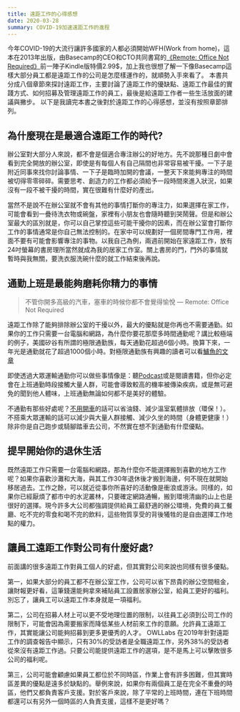 ```yaml
---
title: 遠距工作的心得感想
date: 2020-03-28
summary: COVID-19加速遠距工作的進程
---
```


今年COVID-19的大流行讓許多國家的人都必須開始WFH(Work from home)，這本在2013年出版，由Basecamp的CEO和CTO共同書寫的[《Remote: Office Not Required》](https://amzn.to/3bt9axZ)前一陣子Kindle版特價2.99$，加上我也很想了解一下像Basecamp這樣大部分員工都是遠距工作的公司是怎麼樣運作的，就順勢入手來看了。
本書共分成八個章節來探討遠距工作，主要討論了遠距工作的優缺點、遠距工作最佳的實踐方式、如何招募及管理遠距工作的員工，最後是給遠距工作者一些生活放面的建議與撇步。
以下是我讀完本書之後對於遠距工作的心得感想，並沒有按照章節排列。

## 為什麼現在是最適合遠距工作的時代?
辦公室對大部分人來說，都不會是個適合專注辦公的好地方。先不說那種日劇中會看到完全開放的辦公室，即使是有每個人有自己隔間也非常容易被干擾。一下子是附近同事來找你討論事情、一下子是臨時加開的會議，一整天下來能夠專注的時間被切得零零碎碎。需要思考、創造力的工作都必須給予一段時間來進入狀況，如果沒有一段不被干擾的時間，實在很難有什麼好的產出。

當然不是說不在辦公室就不會有其他的事情打斷你的專注力，如果選擇在家工作，可能會看到一疊待洗衣物或碗盤，家裡有小朋友也會隨時聽到哭鬧聲。但是和辦公室最大的區別就是，你可以自己掌控這些可能干擾你的因素，而在辦公室會打斷你工作的事情通常是你自己無法控制的。在家中可以規劃好一個房間專門工作用，裡面不要有可能會影響專注的事物。以我自己為例，兩週前開始在家遠距工作，放有24吋螢幕的書房理所當然就成為我的居家工作室。關上書房的門，門外的事情就暫時與我無關，要洗衣服洗碗什麼的就工作結束後再說。

## 通勤上班是最能夠磨耗你精力的事情

> 不管你開多高級的汽車，塞車的時候你都不會覺得愉悅 — Remote: Office Not Required

遠距工作除了能夠排除辦公室的干擾以外，最大的優點就是你再也不需要通勤。如果你的工作只需要一台電腦和網路，為什麼你要花那麼多時間通勤呢？講比較極端的例子，美國矽谷有所謂的極限通勤族，每天通勤花超過6個小時。換算下來，一年光是通勤就花了超過1000個小時。對極限通勤族有興趣的讀者可以看[鱸魚的文章](https://vocus.cc/bass/5bbacbb2fd89780001de2019)

即使透過大眾運輸通勤你可以做些事情像是：聽[Podcast](https://weilincheng.com/2020/01/05/why-podcast/)或是閱讀書籍，但你必定會在上班通勤時段接觸大量人群，可能會導致較高的機率被傳染疾病，或是無可避免的聞到他人體味，上班通勤無論如何都不是美好的體驗。

不通勤有那些好處呢？[不用開車](https://weilincheng.com/2020/01/06/do-you-need-a-car/)的話可以省油錢、減少溫室氣體排放（環保！）。不搭乘大眾運輸的話可以減少與大量人群接觸、減少久坐的時間（身體更健康！）除非你是自己跑步或騎腳踏車去公司，不然實在想不到通勤有什麼優點。

## 提早開始你的退休生活

既然遠距工作只需要一台電腦和網路，那為什麼你不能選擇搬到喜歡的地方工作呢？如果你喜歡沙灘和大海，與其工作30年退休後才搬到海邊，何不現在就開始移居過去。工作之餘，可以就近從事你所喜好的活動像是衝浪或游泳。同樣的，如果你已經厭煩了都市中的水泥叢林，只要確定網路通暢，搬到環境清幽的山上也是很好的選擇。現今許多大公司都強調提供給員工最舒適的辦公環境，免費的員工餐廳、吃不完的零食和喝不完的飲料，這些物質享受的背後犧牲的是自由選擇工作地點的權力。

## 讓員工遠距工作對公司有什麼好處?

前面講的很多遠距工作對員工個人的好處，但其實對公司來說也同樣有很多優點。

第一，如果大部分的員工都不在辦公室工作，公司可以省下昂貴的辦公空間租金，讓財報更好看，這筆錢還能夠拿來補貼員工設置居家辦公室，給員工更好的福利。別忘了，讓員工可以遠距工作本身就是一項福利。

第二，公司在招募人材上可以更不受地理位置的限制，以往員工必須到公司工作的限制下，可能會因為需要搬家而降低某些人材前來工作的意願。允許員工遠距工作，其實能讓公司能夠招募到更多更優秀的人才。 OWLLabs 在2019年針對遠距工作的調查報告中顯示，只有30%的受訪者是全職遠距工作，另外38%的受訪者從來沒有遠距工作過。只要公司能提供遠距工作的選項，是不是馬上可以擊敗很多公司的福利呢。

第三，公司可能會顧慮如果員工都位於不同時區，作業上會有許多困難，但其實時區差異的優點是遠多於缺點的。舉例來說，如果你有兩個員工是在完全不重疊的時區，他們又都負責客戶支援。對於客戶來說，除了平常的上班時間，連在下班時間都還可以有另外一個時區的人負責支援，這樣不是更好嗎？
